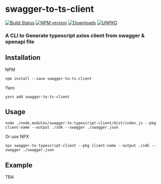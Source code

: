 # swagger-to-ts-client
[![Build Status](https://github.com/meabed/swagger-to-typescript-client/actions/workflows/ci.yml/badge.svg)](https://github.com/meabed/swagger-to-typescript-client/actions/workflows/ci.yml)
[![NPM version](https://img.shields.io/npm/v/swagger-to-typescript-client.svg)](https://www.npmjs.com/package/swagger-to-typescript-client)
[![Downloads](https://img.shields.io/npm/dm/swagger-to-typescript-client.svg)](https://www.npmjs.com/package/swagger-to-typescript-client)
[![UNPKG](https://img.shields.io/badge/UN-PKG-179BD7.svg)](https://unpkg.com/browse/swagger-to-typescript-client@latest/)


### A CLI to Generate typescript axios client from swagger & openapi file

## Installation
NPM 
```npm
npm install --save swagger-to-ts-client
```
Yarn
```yarn
yarn add swagger-to-ts-client
```



## Usage
```
node ./node_modules/swagger-to-typescript-client/dist/index.js --pkg client-name --output ./sdk --swagger ./swagger.json
```

Or use NPX 
```
npx swagger-to-typescript-client --pkg client-name --output ./sdk --swagger ./swagger.json
```

## Example
TBA
